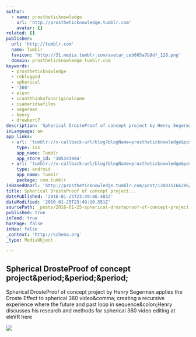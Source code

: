 ```yaml
---
author:
  - name: prostheticknowledge
    url: 'http://prostheticknowledge.tumblr.com'
    avatar: {}
related: []
publisher:
  url: 'http://tumblr.com'
  name: Tumblr
  favicon: 'http://31.media.tumblr.com/avatar_ceb665a7b9df_128.png'
  domain: prostheticknowledge.tumblr.com
keywords:
  - prostheticknowledge
  - reblogged
  - spherical
  - '360'
  - elevr
  - icantthinkofanoriginalname
  - isamaridsafilms
  - segerman
  - henry
  - drewbert7
description: 'Spherical DrosteProof of concept project by Henry Segerman applies the Droste Effect to spherical 360 video, creating a recursive experience where the future and past loop in sequence:Henry discusses his research and methods for spherical 360 video editing at eleVR here'
inLanguage: en
app_links:
  - url: 'tumblr://x-callback-url/blog?blogName=prostheticknowledge&postID=138035166206'
    type: ios
    app_name: Tumblr
    app_store_id: '305343404'
  - url: 'tumblr://x-callback-url/blog?blogName=prostheticknowledge&postID=138035166206'
    type: android
    app_name: Tumblr
    package: com.tumblr
isBasedOnUrl: 'http://prostheticknowledge.tumblr.com/post/138035166206/spherical-droste-proof-of-concept-project-by-henry'
title: Spherical DrosteProof of concept project...
datePublished: '2016-01-25T23:49:46.483Z'
dateModified: '2016-01-25T23:49:10.551Z'
sourcePath: _posts/2016-01-25-spherical-drosteproof-of-concept-project.md
published: true
inFeed: true
hasPage: false
inNav: false
_context: 'http://schema.org'
_type: MediaObject

---
```

<article style=""><h1>Spherical DrosteProof of concept project&amp;period;&amp;period;&amp;period;</h1><p>Spherical DrosteProof of concept project by Henry Segerman applies the Droste Effect to spherical 360 video&amp;comma; creating a recursive experience where the future and past loop in sequence&amp;colon;Henry discusses his research and methods for spherical 360 video editing at eleVR here</p><img src="http://49.media.tumblr.com/03e3c5d3d107cbcd8219bac0780cd333/tumblr_o1iw35OvpU1qav3uso1_540.gif" /></article>